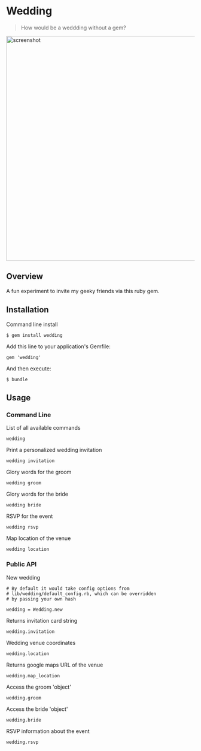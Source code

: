 # Wedding

> How would be a weddding without a gem?

<img src='http://i.imgur.com/Ap02gKh.png' alt='screenshot' width='600' />

## Overview

A fun experiment to invite my geeky friends
via this ruby gem.

## Installation

Command line install

    $ gem install wedding

Add this line to your application's Gemfile:

    gem 'wedding'

And then execute:

    $ bundle

## Usage

### Command Line

List of all available commands

    wedding

Print a personalized wedding invitation

    wedding invitation

Glory words for the groom

    wedding groom

Glory words for the bride

    wedding bride

RSVP for the event

    wedding rsvp

Map location of the venue

    wedding location

### Public API

New wedding

    # By default it would take config options from
    # lib/wedding/default_config.rb, which can be overridden
    # by passing your own hash

    wedding = Wedding.new

Returns invitation card string

    wedding.invitation

Wedding venue coordinates

    wedding.location

Returns google maps URL of the venue
    
    wedding.map_location

Access the groom 'object'
    
    wedding.groom

Access the bride 'object'
    
    wedding.bride

RSVP information about the event

    wedding.rsvp
